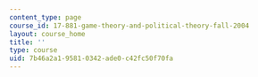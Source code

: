 ```yaml
---
content_type: page
course_id: 17-881-game-theory-and-political-theory-fall-2004
layout: course_home
title: ''
type: course
uid: 7b46a2a1-9581-0342-ade0-c42fc50f70fa
---
```

